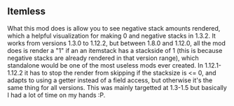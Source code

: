 ## Itemless

What this mod does is allow you to see negative stack amounts rendered, which a helpful visualization for making 0 and negative stacks in 1.3.2. It works from versions 1.3.0 to 1.12.2, but between 1.8.0 and 1.12.0, all the mod does is render a "1" if an an itemstack has a stackside of 1 (this is because negative stacks are already rendered in that version range), which standalone would be one of the most useless mods ever created. In 1.12.1-1.12.2 it has to stop the render from skipping if the stacksize is <= 0, and adapts to using a getter instead of a field access, but otherwise it's the same thing for all versions. This was mainly targetted at 1.3-1.5 but basically I had a lot of time on my hands :P.
